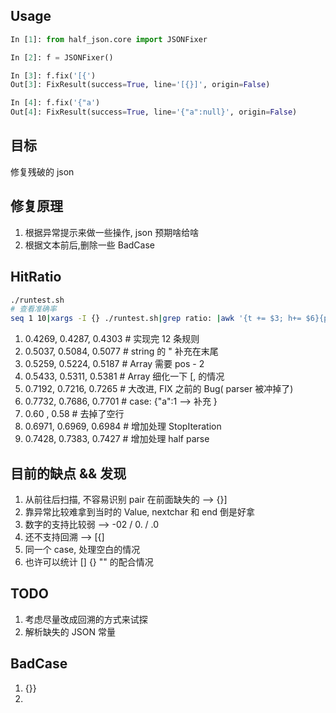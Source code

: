 ## Usage

```python
In [1]: from half_json.core import JSONFixer

In [2]: f = JSONFixer()

In [3]: f.fix('[{')
Out[3]: FixResult(success=True, line='[{}]', origin=False)

In [4]: f.fix('{"a')
Out[4]: FixResult(success=True, line='{"a":null}', origin=False)
```

## 目标

修复残破的 json

## 修复原理

1. 根据异常提示来做一些操作, json 预期啥给啥
2. 根据文本前后,删除一些 BadCase

## HitRatio

```bash
./runtest.sh
# 查看准确率
seq 1 10|xargs -I {} ./runtest.sh|grep ratio: |awk '{t += $3; h+= $6}{print h/t}'|tail -1
```
1. 0.4269, 0.4287, 0.4303   # 实现完 12 条规则
2. 0.5037, 0.5084, 0.5077   # string 的 " 补充在末尾
3. 0.5259, 0.5224, 0.5187   # Array 需要 pos - 2
4. 0.5433, 0.5311, 0.5381   # Array 细化一下 [, 的情况
5. 0.7192, 0.7216, 0.7265   # 大改进, FIX 之前的 Bug( parser 被冲掉了)
6. 0.7732, 0.7686, 0.7701   # case: {"a":1 --> 补充 }
7. 0.60  , 0.58             # 去掉了空行
8. 0.6971, 0.6969, 0.6984   # 增加处理 StopIteration
9. 0.7428, 0.7383, 0.7427   # 增加处理 half parse

## 目前的缺点 && 发现

1. 从前往后扫描, 不容易识别 pair 在前面缺失的 -->  {}]
2. 靠异常比较难拿到当时的 Value, nextchar 和 end 倒是好拿
3. 数字的支持比较弱 --> -02 / 0. / .0
4. 还不支持回溯 --> [{]
5. 同一个 case, 处理空白的情况
6. 也许可以统计 [] {} "" 的配合情况

## TODO

1. 考虑尽量改成回溯的方式来试探
2. 解析缺失的 JSON 常量

## BadCase

1. {}}
2.
